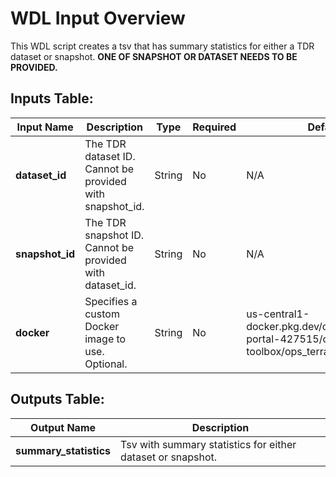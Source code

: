 # WDL Input Overview

This WDL script creates a tsv that has summary statistics for either a TDR dataset or snapshot. **ONE OF SNAPSHOT OR DATASET NEEDS TO BE PROVIDED.**

## Inputs Table:
| Input Name      | Description                                              | Type   | Required | Default                                                                                     |
|-----------------|----------------------------------------------------------|--------|----------|---------------------------------------------------------------------------------------------|
| **dataset_id**  | The TDR dataset ID. Cannot be provided with snapshot_id. | String | No       | N/A                                                                                         |
| **snapshot_id** | The TDR snapshot ID. Cannot be provided with dataset_id. | String | No       | N/A                                                                                         |
| **docker**      | Specifies a custom Docker image to use. Optional.        | String | No       | us-central1-docker.pkg.dev/operations-portal-427515/ops-toolbox/ops_terra_utils_slim:latest |

## Outputs Table:

| Output Name            | Description                                                    |
|------------------------|----------------------------------------------------------------|
| **summary_statistics** | Tsv with summary statistics for either dataset or snapshot.    |
